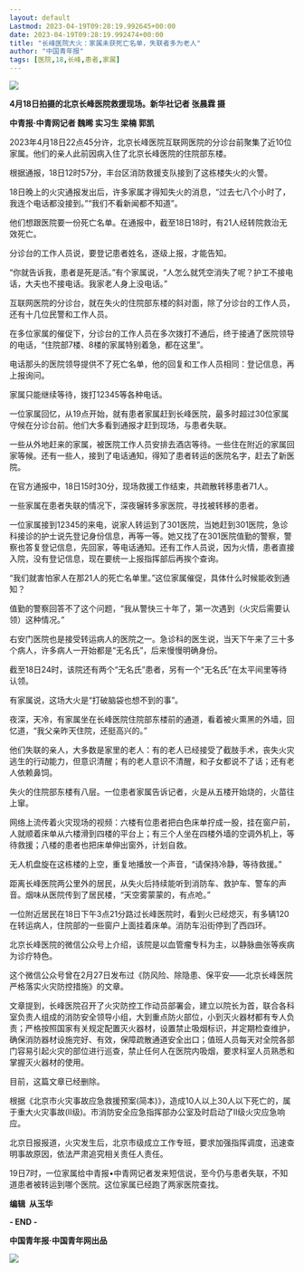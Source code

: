 ```yaml
---
layout: default
Lastmod: 2023-04-19T09:28:19.992645+00:00
date: 2023-04-19T09:28:19.992474+00:00
title: "长峰医院大火：家属未获死亡名单，失联者多为老人"
author: "中国青年报"
tags: [医院,18,长峰,患者,家属]
---
```


![](https://images.weserv.nl/?url=https%3A//mmbiz.qpic.cn/mmbiz_jpg/qNPg7BB4JgibSTXOBzvFyGHycqmyczrybAkTECWuVwW1iaDwAjiaiciaewkWdp4SAesaogHSQ1sK80OGicu5ia3yJ6DNw/640%3Fwx_fmt%3Djpeg)

**4月18日拍摄的北京长峰医院救援现场。新华社记者 张晨霖 摄**

**中青报·中青网记者 魏晞 实习生 梁楠 郭凯**

2023年4月18日22点45分许，北京长峰医院互联网医院的分诊台前聚集了近10位家属。他们的亲人此前因病入住了北京长峰医院的住院部东楼。  

根据通报，18日12时57分，丰台区消防救援支队接到了这栋楼失火的火警。  

18日晚上的火灾通报发出后，许多家属才得知失火的消息，“过去七八个小时了，我连个电话都没接到。”“我们不看新闻都不知道”。  

他们想跟医院要一份死亡名单。在通报中，截至18日18时，有21人经转院救治无效死亡。  

分诊台的工作人员说，要登记患者姓名，逐级上报，才能告知。  

“你就告诉我，患者是死是活。”有个家属说，“人怎么就凭空消失了呢？护工不接电话，大夫也不接电话。我家老人身上没电话。”  

互联网医院的分诊台，就在失火的住院部东楼的斜对面，除了分诊台的工作人员，还有十几位民警和工作人员。  

在多位家属的催促下，分诊台的工作人员在多次拨打不通后，终于接通了医院领导的电话，“住院部7楼、8楼的家属特别着急，都在这里”。  

电话那头的医院领导提供不了死亡名单，他的回复和工作人员相同：登记信息，再上报询问。  

家属只能继续等待，拨打12345等各种电话。  

一位家属回忆，从19点开始，就有患者家属赶到长峰医院，最多时超过30位家属守候在分诊台前。他们大多看到通报才赶到现场，与患者失联。  

一些从外地赶来的家属，被医院工作人员安排去酒店等待。一些住在附近的家属回家等候。还有一些人，接到了电话通知，得知了患者转运的医院名字，赶去了新医院。  

在官方通报中，18日15时30分，现场救援工作结束，共疏散转移患者71人。  

一些家属在患者失联的情况下，深夜辗转多家医院，寻找被转移的患者。  

一位家属接到12345的来电，说家人转运到了301医院，当她赶到301医院，急诊科接诊的护士说先登记身份信息，再等一等。她又找了在301医院值勤的警察，警察也答复登记信息，先回家，等电话通知。还有工作人员说，因为火情，患者直接入院，没有登记信息，现在要统一上报指挥部后再挨个查询。  

“我们就害怕家人在那21人的死亡名单里。”这位家属催促，具体什么时候能收到通知？  

值勤的警察回答不了这个问题，“我从警快三十年了，第一次遇到（火灾后需要认领）这种情况。”  

右安门医院也是接受转运病人的医院之一。急诊科的医生说，当天下午来了三十多个病人，许多病人一开始都是“无名氏”，后来慢慢明确身份。  

截至18日24时，该院还有两个“无名氏”患者，另有一个“无名氏”在太平间里等待认领。  

有家属说，这场大火是“打破脑袋也想不到的事”。  

夜深，天冷，有家属坐在长峰医院住院部东楼前的通道，看着被火熏黑的外墙，回忆道，“我父亲昨天住院，还挺高兴的。”  

他们失联的亲人，大多数是家里的老人：有的老人已经接受了截肢手术，丧失火灾逃生的行动能力，但意识清醒；有的老人意识不清醒，和子女都说不了话；还有老人依赖鼻饲。  

失火的住院部东楼有八层。一位患者家属告诉记者，火是从五楼开始烧的，火苗往上窜。  

网络上流传着火灾现场的视频：六楼有位患者把白色床单拧成一股，挂在窗户前，人就顺着床单从六楼滑到四楼的平台上；有三个人坐在四楼外墙的空调外机上，等待救援；八楼的患者也把床单伸出窗外，计划自救。  

无人机盘旋在这栋楼的上空，重复地播放一个声音，“请保持冷静，等待救援。”  

距离长峰医院两公里外的居民，从失火后持续能听到消防车、救护车、警车的声音。烟味从医院传到了居民楼，“天空雾蒙蒙的，有点呛。”  

一位附近居民在18日下午3点21分路过长峰医院时，看到火已经熄灭，有多辆120在转运病人，住院部的一些窗户上面挂着床单。消防车沿街停到了西四环。  

北京长峰医院的微信公众号上介绍，该院是以血管瘤专科为主，以静脉曲张等疾病为诊疗特色。  

这个微信公众号曾在2月27日发布过《防风险、除隐患、保平安——北京长峰医院严格落实火灾防控措施》的文章。  

文章提到，长峰医院召开了火灾防控工作动员部署会，建立以院长为首，联合各科室负责人组成的消防安全领导小组，大到重点防火部位，小到灭火器材都有专人负责；严格按照国家有关规定配置灭火器材，设置禁止吸烟标识，并定期检查维护，确保消防器材设施完好、有效，保障疏散通道安全出口；值班人员每天对全院各部门容易引起火灾的部位进行巡查，禁止任何人在医院内吸烟，要求科室人员熟悉和掌握灭火器材的使用。  

目前，这篇文章已经删除。  

根据《北京市火灾事故应急救援预案(简本)》，造成10人以上30人以下死亡的，属于重大火灾事故(Ⅱ级)。市消防安全应急指挥部办公室及时启动了Ⅱ级火灾应急响应。  

北京日报报道，火灾发生后，北京市级成立工作专班，要求加强指挥调度，迅速查明事故原因，依法严肃追究相关责任人责任。  

19日7时，一位家属给中青报•中青网记者发来短信说，至今仍与患者失联，不知道患者被转运到哪个医院。这位家属已经跑了两家医院查找。

**编辑  从玉华**

**\- END -**

******中国青年报·中国青年网出品******

![](https://images.weserv.nl/?url=https%3A//mmbiz.qpic.cn/mmbiz_gif/qNPg7BB4JgibJiaLloOB0VuookiamOmDKSpZnuuYlic5yK61Aeicib7Vc7oEtyCfgvHb1ZTDmAzmGtJZUCcApJRXr5xw/640%3Fwx_fmt%3Dgif%26wxfrom%3D5%26wx_lazy%3D1)

